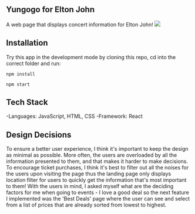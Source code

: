 ## Yungogo for Elton John

A web page that displays concert information for Elton John!
![](https://media.giphy.com/media/lnUBJy2EoYNgs0pBKu/giphy.gif)

## Installation

Try this app in the development mode by cloning this repo, cd into the correct folder and run:

```
npm install

npm start
```

## Tech Stack

-Languages: JavaScript, HTML, CSS
-Framework: React

## Design Decisions

To ensure a better user experience, I think it's important to keep the design as minimal as possible. More often, the users are overloaded by all the information presented to them, and that makes it harder to make decisions. To encourage ticket purchases, I think it's best to filter out all the noises for the users upon visiting the page thus the landing page only displays location filter for users to quickly get the information that's most important to them! With the users in mind, I asked myself what are the deciding factors for me when going to events - I love a  good deal so the next feature I implemented was the 'Best Deals' page where the user can see and select from a list of prices that are already sorted from lowest to highest. 
